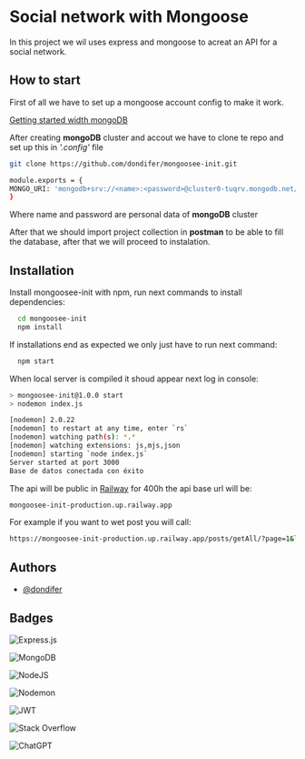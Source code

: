 
# Social network with Mongoose

In this project we wil uses express and mongoose to acreat an API for a social network.


## How to start
First of all we have to set up a mongoose account config to make it work. 

[Getting started width mongoDB](https://www.mongodb.com/docs/manual/tutorial/getting-started/)

After creating **mongoDB** cluster and accout we have to clone te repo and set up this in *'.config'* file

```bash
git clone https://github.com/dondifer/mongoosee-init.git
 ```

```bash
module.exports = {
MONGO_URI: 'mongodb+srv://<name>:<password>@cluster0-tuqrv.mongodb.net/test?retryWrites=true&w=majority'
}
```
Where name and password are personal data of **mongoDB** cluster

After that we should import project collection in **postman** to be able to fill the database, after that we will proceed to instalation.

## Installation

Install mongoosee-init with npm, run next commands to install dependencies:

```bash
  cd mongoosee-init   
  npm install
```
If installations end as expected we only just have to run next command:
```bash
  npm start
```
When local server is compiled it shoud appear next log in console:
```bash
> mongoosee-init@1.0.0 start
> nodemon index.js

[nodemon] 2.0.22
[nodemon] to restart at any time, enter `rs`
[nodemon] watching path(s): *.*
[nodemon] watching extensions: js,mjs,json
[nodemon] starting `node index.js`
Server started at port 3000
Base de datos conectada con éxito
```

The api will be public in [Railway](https://railway.app/dashboard) for 400h the api base url will be:
```bash
mongoosee-init-production.up.railway.app
```
For example if you want to wet post you will call:
```bash 
https://mongoosee-init-production.up.railway.app/posts/getAll/?page=1&limit=10
```
    
## Authors

- [@dondifer](https://www.github.com/dondifer)


## Badges

![Express.js](https://img.shields.io/badge/express.js-%23404d59.svg?style=for-the-badge&logo=express&logoColor=%2361DAFB)

![MongoDB](https://img.shields.io/badge/MongoDB-%234ea94b.svg?style=for-the-badge&logo=mongodb&logoColor=white)

![NodeJS](https://img.shields.io/badge/node.js-6DA55F?style=for-the-badge&logo=node.js&logoColor=white)

![Nodemon](https://img.shields.io/badge/NODEMON-%23323330.svg?style=for-the-badge&logo=nodemon&logoColor=%BBDEAD)

![JWT](https://img.shields.io/badge/JWT-black?style=for-the-badge&logo=JSON%20web%20tokens)

![Stack Overflow](https://img.shields.io/badge/-Stackoverflow-FE7A16?style=for-the-badge&logo=stack-overflow&logoColor=white)

![ChatGPT](https://img.shields.io/badge/chatGPT-74aa9c?style=for-the-badge&logo=openai&logoColor=white)

